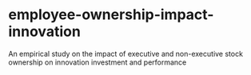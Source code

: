 # employee-ownership-impact-innovation
An empirical study on the impact of executive and non-executive stock ownership on innovation investment and performance
